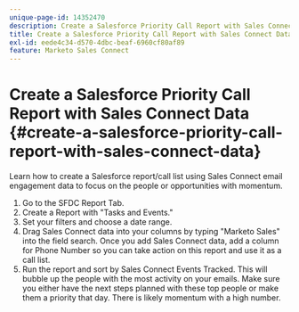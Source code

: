 ```yaml
---
unique-page-id: 14352470
description: Create a Salesforce Priority Call Report with Sales Connect Data - Marketo Docs - Product Documentation
title: Create a Salesforce Priority Call Report with Sales Connect Data
exl-id: eede4c34-d570-4dbc-beaf-6960cf80af89
feature: Marketo Sales Connect
---
```

# Create a Salesforce Priority Call Report with Sales Connect Data {#create-a-salesforce-priority-call-report-with-sales-connect-data}

Learn how to create a Salesforce report/call list using Sales Connect email engagement data to focus on the people or opportunities with momentum.

1. Go to the SFDC Report Tab.
1. Create a Report with "Tasks and Events."
1. Set your filters and choose a date range.
1. Drag Sales Connect data into your columns by typing "Marketo Sales" into the field search. Once you add Sales Connect data, add a column for Phone Number so you can take action on this report and use it as a call list.
1. Run the report and sort by Sales Connect Events Tracked. This will bubble up the people with the most activity on your emails. Make sure you either have the next steps planned with these top people or make them a priority that day. There is likely momentum with a high number.
